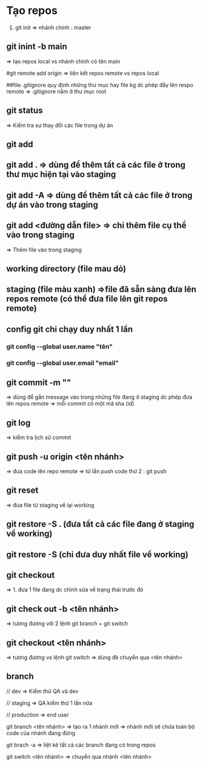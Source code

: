 # Tạo repos

1. git init
   => nhánh chính : master

## git inint -b main

=> tạo repos local vs nhánh chính có tên main

#git remote add origin
=> liên kết repos remote vs repos local

##file .gitignore quy định những thư mục hay file kg dc phép đẩy lên respo remote
=> .gitignore nằm ở thư mục root

## git status

=> Kiểm tra sự thay đổi các file trong dự án

## git add

## git add . => dùng để thêm tất cả các file ở trong thư mục hiện tại vào staging

## git add -A => dùng để thêm tất cả các file ở trong dự án vào trong staging

## git add <đường dẫn file> => chỉ thêm file cụ thể vào trong staging

=> Thêm file vào trong staging

## working directory (file mau dỏ)

## staging (file màu xanh) =>file đã sẵn sàng đưa lên repos remote (có thể đưa file lên git repos remote)

## config git chỉ chạy duy nhất 1 lần

### git config --global user.name "tên"

### git config --global user.email "email"

## git commit -m "<message>"

=> dùng để gắn message vào trong những file đang ở staging dc phép đưa lên repos remote
=> mỗi commit có một mã sha (id)

## git log

=> kiểm tra lịch sử commit

## git push -u origin <tên nhánh>

=> đưa code lên repo remote
=> từ lần push code thứ 2 : git push

## git reset

=> đưa file từ staging về lại working

## git restore -S . (đưa tất cả các file đang ở staging về working)

## git restore -S <url file> (chỉ đưa duy nhất file về working)

## git checkout <url file>

=> 1. đưa 1 file đang dc chỉnh sửa về trạng thái trước đó

## git check out -b <tên nhánh>

=> tương đương với 2 lệnh git branch + git switch

## git checkout <tên nhánh>

=> tương đương vs lệnh git switch
=> dùng đẻ chuyển qua <tên nhánh>

## branch

// dev => Kiểm thử QA và dev

// staging => QA kiểm thử 1 lần nữa

// production => end user

git branch <tên nhánh>
=> tạo ra 1 nhánh mới
=> nhánh mới sẽ chứa toàn bộ code của nhánh đang đứng

git brach -a
=> liệt kê tất cả các branch đang có trong repos

git switch <tên nhánh>
=> chuyển qua nhánh <tên nhánh>
